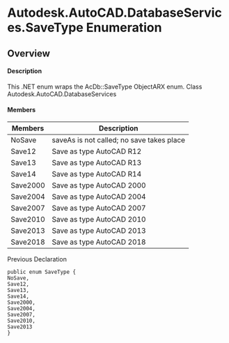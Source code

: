 # Autodesk.AutoCAD.DatabaseServices.SaveType Enumeration

## Overview

#### Description
This .NET enum wraps the AcDb::SaveType ObjectARX enum.
Class
Autodesk.AutoCAD.DatabaseServices
#### Members

| Members | Description |
| --- | --- |
| NoSave | saveAs is not called; no save takes place |
| Save12 | Save as type AutoCAD R12 |
| Save13 | Save as type AutoCAD R13 |
| Save14 | Save as type AutoCAD R14 |
| Save2000 | Save as type AutoCAD 2000 |
| Save2004 | Save as type AutoCAD 2004 |
| Save2007 | Save as type AutoCAD 2007 |
| Save2010 | Save as type AutoCAD 2010 |
| Save2013 | Save as type AutoCAD 2013 |
| Save2018 | Save as type AutoCAD 2018 |

Previous Declaration
```text
public enum SaveType {
NoSave,
Save12,
Save13,
Save14,
Save2000,
Save2004,
Save2007,
Save2010,
Save2013
}
```